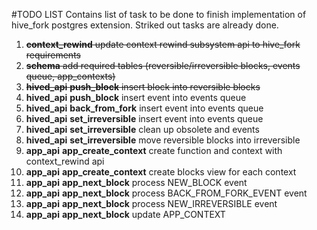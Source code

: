 #TODO LIST
Contains list of task to be done to finish implementation of hive_fork postgres extension.
Striked out tasks are already done.

1. ~~**context_rewind** update context rewind subsystem api to hive_fork requirements~~
2. ~~**schema** add required tables (reversible/irreversible blocks, events queue, app_contexts)~~ 
1. ~~**hived_api** **push_block** insert block into reversible blocks~~
2. **hived_api** **push_block** insert event into events queue
3. **hived_api** **back_from_fork** insert event into events queue
4. **hived_api** **set_irreversible** insert event into events queue
5. **hived_api** **set_irreversible** clean up obsolete and events
6. **hived_api** **set_irreversible** move reversible blocks into irreversible
7. **app_api** **app_create_context** create function and context with context_rewind api
7. **app_api** **app_create_context** create blocks view for each context
8. **app_api** **app_next_block** process NEW_BLOCK event
9. **app_api** **app_next_block** process BACK_FROM_FORK_EVENT event
10. **app_api** **app_next_block** process NEW_IRREVERSIBLE event
11. **app_api** **app_next_block** update APP_CONTEXT
